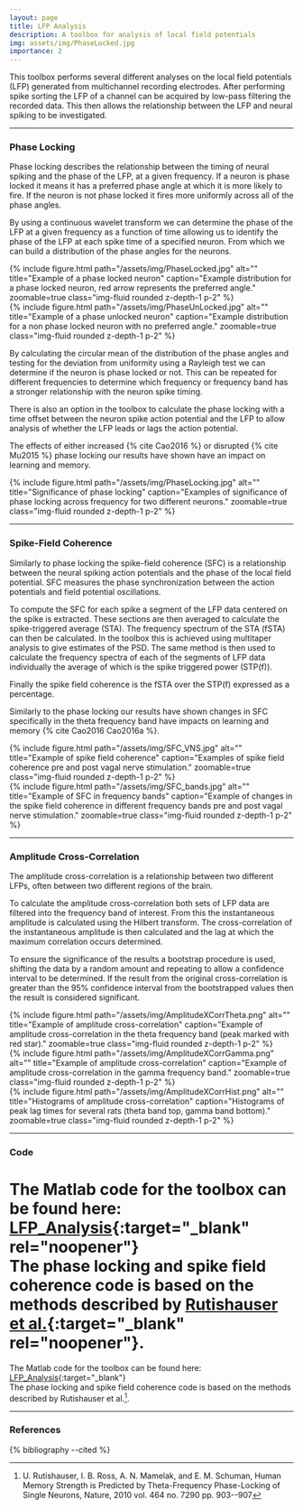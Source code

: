 ```yaml
---
layout: page
title: LFP Analysis
description: A toolbox for analysis of local field potentials
img: assets/img/PhaseLocked.jpg
importance: 2
---
```


This toolbox performs several different analyses on the local field potentials (LFP) generated from multichannel recording electrodes. After performing spike sorting the LFP of a channel can be acquired by low-pass filtering the recorded data. This then allows the relationship between the LFP and neural spiking to be investigated.

---

### Phase Locking
Phase locking describes the relationship between the timing of neural spiking and the phase of the LFP, at a given frequency. If a neuron is phase locked it means it has a preferred phase angle at which it is more likely to fire. If the neuron is not phase locked it fires more uniformly across all of the phase angles.  

By using a continuous wavelet transform we can determine the phase of the LFP at a given frequency as a function of time allowing us to identify the phase of the LFP at each spike time of a specified neuron. From which we can build a distribution of the phase angles for the neurons.
<div class="row align-items-center justify-content-center">
  <div class="col-sm-4 mt-3 mt-md-0">
    {% include figure.html path="/assets/img/PhaseLocked.jpg" alt="" title="Example of a phase locked neuron" caption="Example distribution for a phase locked neuron, red arrow represents the preferred angle." zoomable=true class="img-fluid rounded z-depth-1 p-2" %}
  </div>
  <div class="col-sm-4 mt-3 mt-md-0">
    {% include figure.html path="/assets/img/PhaseUnLocked.jpg" alt="" title="Example of a phase unlocked neuron" caption="Example distribution for a non phase locked neuron with no preferred angle." zoomable=true class="img-fluid rounded z-depth-1 p-2" %}
  </div>
</div>

By calculating the circular mean of the distribution of the phase angles and testing for the deviation from uniformity using a Rayleigh test we can determine if the neuron is phase locked or not. This can be repeated for different frequencies to determine which frequency or frequency band has a stronger relationship with the neuron spike timing.

There is also an option in the toolbox to calculate the phase locking with a time offset between the neuron spike action potential and the LFP to allow analysis of whether the LFP leads or lags the action potential.

The effects of either increased {% cite Cao2016 %} or disrupted {% cite Mu2015 %} phase locking our results have shown have an impact on learning and memory.

<div class="row justify-content-center">
  <div class="col-sm-8 mt-3 mt-md-0">
    {% include figure.html path="/assets/img/PhaseLocking.jpg" alt="" title="Significance of phase locking" caption="Examples of significance of phase locking across frequency for two different neurons." zoomable=true class="img-fluid rounded z-depth-1 p-2" %}
  </div>
</div>

---

### Spike-Field Coherence
Similarly to phase locking the spike-field coherence (SFC) is a relationship between the neural spiking action potentials and the phase of the local field potential. SFC measures the phase synchronization between the action potentials and field potential oscillations.

To compute the SFC for each spike a segment of the LFP data centered on the spike is extracted. These sections are then averaged to calculate the spike-triggered average (STA). The frequency spectrum of the STA (fSTA) can then be calculated. In the toolbox this is achieved using multitaper analysis to give estimates of the PSD. The same method is then used to calculate the frequency spectra of each of the segments of LFP data individually the average of which is the spike triggered power (STP(f)).

Finally the spike field coherence is the fSTA over the STP(f) expressed as a percentage.

Similarly to the phase locking our results have shown changes in SFC specifically in the theta frequency band have impacts on learning and memory {% cite Cao2016 Cao2016a %}.
<div class="row align-items-center">
  <div class="col-sm-7 mt-3 mt-md-0">
    {% include figure.html path="/assets/img/SFC_VNS.jpg" alt="" title="Example of spike field coherence" caption="Examples of spike field coherence pre and post vagal nerve stimulation." zoomable=true  class="img-fluid rounded z-depth-1 p-2" %}
  </div>
  <div class="col-sm-5 mt-3 mt-md-0">
    {% include figure.html path="/assets/img/SFC_bands.jpg" alt="" title="Example of SFC in frequency bands" caption="Example of changes in the spike field coherence in different frequency bands pre and post vagal nerve stimulation." zoomable=true class="img-fluid rounded z-depth-1 p-2" %}
  </div>
</div>

---

### Amplitude Cross-Correlation
The amplitude cross-correlation is a relationship between two different LFPs, often between two different regions of the brain.

To calculate the amplitude cross-correlation both sets of LFP data are filtered into the frequency band of interest. From this the instantaneous amplitude is calculated using the Hilbert transform. The cross-correlation of the instantaneous amplitude is then calculated and the lag at which the maximum correlation occurs determined.

To ensure the significance of the results a bootstrap procedure is used, shifting the data by a random amount and repeating to allow a confidence interval to be determined. If the result from the original cross-correlation is greater than the 95% confidence interval from the bootstrapped values then the result is considered significant.

<div class="row align-items-center">
  <div class="col-sm-4 mt-3 mt-md-0">
    {% include figure.html path="/assets/img/AmplitudeXCorrTheta.png" alt="" title="Example of amplitude cross-correlation" caption="Example of amplitude cross-correlation in the theta frequency band (peak marked with red star)." zoomable=true  class="img-fluid rounded z-depth-1 p-2" %}
  </div>
  <div class="col-sm-4 mt-3 mt-md-0">
    {% include figure.html path="/assets/img/AmplitudeXCorrGamma.png" alt="" title="Example of amplitude cross-correlation" caption="Example of amplitude cross-correlation in the gamma frequency band." zoomable=true class="img-fluid rounded z-depth-1 p-2" %}
  </div>
  <div class="col-sm-4 mt-3 mt-md-0">
    {% include figure.html path="/assets/img/AmplitudeXCorrHist.png" alt="" title="Histograms of amplitude cross-correlation" caption="Histograms of peak lag times for several rats (theta band top, gamma band bottom)." zoomable=true class="img-fluid rounded z-depth-1 p-2" %}
  </div>
</div>

---

### Code
The Matlab code for the toolbox can be found here: [LFP_Analysis](https://github.com/beteje/LFP_Analysis){:target="_blank" rel="noopener"}   
The phase locking and spike field coherence code is based on the methods described by [Rutishauser et al.](http://doi.org/10.1038/nature08860){:target="_blank" rel="noopener"}.
=======
The Matlab code for the toolbox can be found here: [LFP_Analysis](https://github.com/beteje/LFP_Analysis){:target="_blank"}   
The phase locking and spike field coherence code is based on the methods described by Rutishauser et al.[^4].

---

### References
<div class="references">
  {% bibliography --cited %}
</div>

[^4]: U. Rutishauser, I. B. Ross, A. N. Mamelak, and E. M. Schuman, Human Memory Strength is Predicted by Theta-Frequency Phase-Locking of Single Neurons, Nature, 2010 vol. 464 no. 7290 pp. 903--907
